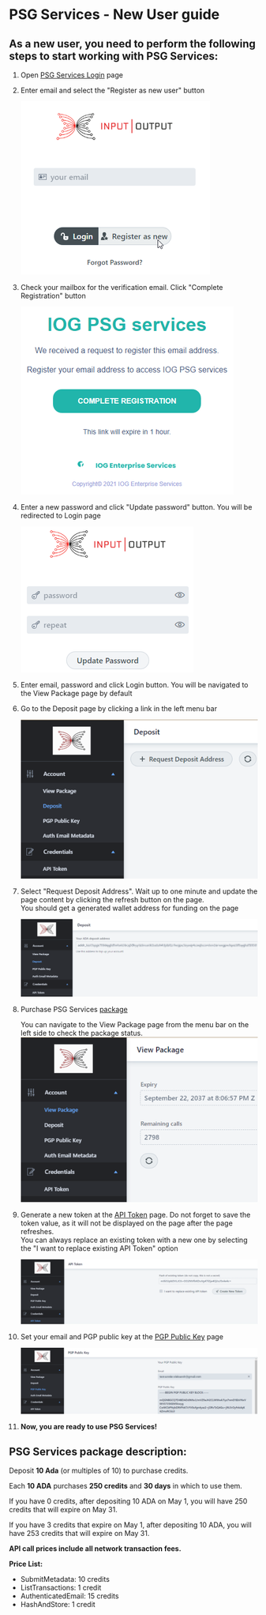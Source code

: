 # PSG Services - New User guide

## As a new user, you need to perform the following steps to start working with PSG Services:

1. Open [PSG Services Login](https://psg.iog.services/) page
2. Enter email and select the "Register as new user" button  
   
   ![RequestDeposit](./pictures/login_page.png)
3. Check your mailbox for the verification email. Click "Complete Registration" button  
   
   ![RequestDeposit](./pictures/user_registration.png)
4. Enter a new password and click "Update password" button. You will be redirected to Login page
   
   ![RequestDeposit](./pictures/finish_registration.png)
5. Enter email, password and click Login button. You will be navigated to the View Package page by default
6. Go to the Deposit page by clicking a link in the left menu bar  
   
   ![RequestDeposit](./pictures/request-address.png)

7. Select "Request Deposit Address". Wait up to one minute and update the page content by clicking the refresh button on the page.  
   You should get a generated wallet address for funding on the page  
   
   ![AddressAdded](./pictures/address-added.png)
   
8. Purchase PSG Services [package](#psg-services-package-description)

   You can navigate to the View Package page from the menu bar on the left side to check the package status.  
   ![PackagePurchased](./pictures/package-purchased.png)


9. Generate a new token at the [API Token](https://psg.iog.services/apitokens) page. Do not forget to save the token value, as it will not be displayed on the page after the page refreshes.  
    You can always replace an existing token with a new one by selecting the "I want to replace existing API Token" option  
   
    ![GeneratedToken](./pictures/generated-token.png)


10. Set your email and PGP public key at the [PGP Public Key](https://psg.iog.services/pgppublickey) page  
    
    ![KeySet](./pictures/key-set.png)

11. **Now, you are ready to use PSG Services!**

## PSG Services package description:
Deposit **10 Ada** (or multiples of 10) to purchase credits.

Each **10 ADA** purchases **250 credits** and **30 days** in which to use them.

If you have 0 credits, after depositing 10 ADA on May 1, you will have 250 credits that will expire on May 31.

If you have 3 credits that expire on May 1, after depositing 10 ADA, you will have 253 credits that will expire on May 31.

**API call prices include all network transaction fees.**

**Price List:**

- SubmitMetadata: 10 credits
- ListTransactions: 1 credit
- AuthenticatedEmail: 15 credits
- HashAndStore: 1 credit